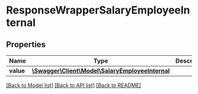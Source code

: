 # ResponseWrapperSalaryEmployeeInternal

## Properties
Name | Type | Description | Notes
------------ | ------------- | ------------- | -------------
**value** | [**\Swagger\Client\Model\SalaryEmployeeInternal**](SalaryEmployeeInternal.md) |  | [optional] 

[[Back to Model list]](../README.md#documentation-for-models) [[Back to API list]](../README.md#documentation-for-api-endpoints) [[Back to README]](../README.md)


